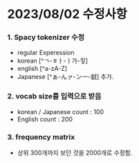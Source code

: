 # 2023/08/02 수정사항
### 1. Spacy tokenizer 수정 
- regular Experession
- korean [^ㄱ-ㅎㅏ-ㅣ가-힣]
- english [^a-zA-Z]
- Japanese [^ぁ-んァ-ン一-龯] 추가.

### 2. vocab size를 입력으로 받음
- korean / Japanese count : 100
- English count : 200

### 3. frequency matrix 
- 상위 300개까지 보던 것을 2000개로 수정함.
